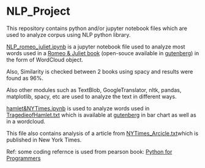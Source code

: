 # NLP_Project

This repository contains python and/or jupyter notebook files which are used to analyze corpus using NLP python library.

[NLP_romeo_juliet.ipynb](https://github.com/jivaniyash/NLP_Project/blob/main/NLP_romeo_juliet.ipynb) is a jupyter notebook file used to analyze most words used in a [Romeo & Juliet book](https://github.com/jivaniyash/NLP_Project/blob/main/RomeoAndJuliet.txt) (open-souce available in [gutenberg](https://www.gutenberg.org/ebooks/1513)) in the form of WordCloud object. 

Also, Similarity is checked between 2 books using spacy and results were found as 96%.

Also other modules such as TextBlob, GoogleTranslator, nltk, pandas, matplotlib, spacy, etc are used to analyze the text in different ways.

[hamlet&NYTimes.ipynb](https://github.com/jivaniyash/NLP_Project/blob/main/hamlet%26NYTimes.ipynb) is used to analyze words used in [TragedieofHamlet.txt](https://github.com/jivaniyash/NLP_Project/blob/main/TragedieofHamlet.txt) which is available at [gutenberg](https://www.gutenberg.org/ebooks/1122) in bar chart as well as in a wordcloud.

This file also contains analysis of a article from [NYTimes_Arcicle.txt](https://www.nytimes.com/2023/01/29/climate/gas-stove-health.html?smid=url-share)which is published in New York Times.

Ref: some coding refernce is used from pearson book: [Python for Programmers](https://amzn.to/2VvdnxE)

